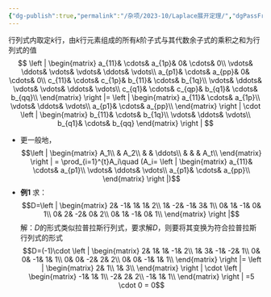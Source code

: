 ```yaml
---
{"dg-publish":true,"permalink":"/杂项/2023-10/Laplace展开定理/","dgPassFrontmatter":true}
---
```


行列式内取定$k$行，由$k$行元素组成的所有$k$阶子式与其代数余子式的乘积之和为行列式的值
$$
\left | \begin{matrix} a_{11}& \cdots& a_{1p}& 0& \cdots& 0\\ \vdots& \ddots& \vdots& \vdots& \ddots& \vdots\\ a_{p1}& \cdots& a_{pp}& 0& \cdots& 0\\ c_{11}& \cdots& c_{1p}& b_{11}& \cdots& b_{1q}\\ \vdots& \ddots& \vdots& \vdots& \ddots& \vdots\\ c_{q1}& \cdots& c_{qp}& b_{q1}& \cdots& b_{qq}\\ \end{matrix} \right |= \left | \begin{matrix} a_{11}& \cdots& a_{1p}\\ \vdots& \ddots& \vdots\\ a_{p1}& \cdots& a_{pp}\\ \end{matrix} \right | \cdot \left | \begin{matrix} b_{11}& \cdots&  b_{1q}\\ \vdots& \ddots& \vdots\\ b_{q1}& \cdots& b_{qq} \end{matrix} \right |
$$
- 更一般地，
	$$\left | \begin{matrix}	A_1\\	& A_2\\	& & \ddots\\	& & & A_t\\	\end{matrix} \right | =	\prod_{i=1}^{t}A_i\quad (A_i=	\left | \begin{matrix}	a_{11}& \cdots& a_{p1}\\	\vdots& \ddots& \vdots\\	a_{p1}& \cdots& a_{pp}\\	\end{matrix} \right |)$$
- **例1**
	求：
	$$D=\left | \begin{matrix}	2& -1& 1& 1& 2\\	1& -2& -1& 3& 1\\	0& 1& -1& 0& 1\\	0& 2& -2& 0& 2\\	0& 1& -1& 0& 1\\	\end{matrix} \right |$$
	解：$D$的形式类似拉普拉斯行列式，要求解$D$，则要将其变换为符合拉普拉斯行列式的形式
	$$D=(-1)\cdot \left | \begin{matrix}	2& 1& 1& -1& 2\\	1& 3& -1& -2& 1\\	0& 0& -1& 1& 1\\	0& 0& -2& 2& 2\\	0& 0& -1& 1& 1\\	\end{matrix} \right |=	\left | \begin{matrix}	2& 1\\	1& 3\\	\end{matrix} \right | \cdot	\left | \begin{matrix}	-1& 1& 1\\	-2& 2& 2\\	-1& 1& 1\\	\end{matrix} \right |	=5 \cdot 0 = 0$$